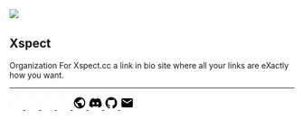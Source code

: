 <div align="left">
    <a href="https://xspect.cc"><img height="120" src="https://i.ibb.co/SX9WMrvb/5f040459435029e8f0f5a9ced38e13b5.png" /></a>
    <!-- Title/Desc -->
    <h2>Xspect</h2>
    <p>Organization For Xspect.cc a link in bio site where all your links are eXactly how you want.</p>
    <hr />
    <!-- Website/Social icons -->
    <p>
        <!-- DARK MODE -->
        <a href="https://xspect.cc/#gh-dark-mode-only" target="_blank">
            <img width="24" src="https://raw.githubusercontent.com/Xspect-cc/.github/refs/heads/main/assets/icons/dark-mode/website-icon-white.svg#gh-dark-mode-only" />
        </a>
        <a href="https://discord.gg/dSbTBxDzaf/#gh-dark-mode-only" target="_blank">
            <img width="24" src="https://raw.githubusercontent.com/Xspect-cc/.github/refs/heads/main/assets/icons/dark-mode/discord-clyde-icon-white.svg#gh-dark-mode-only" />
        </a>
        <a href="https://github.com/Xspect-cc/#gh-dark-mode-only" target="_blank">
            <img width="24" src="https://raw.githubusercontent.com/Xspect-cc/.github/refs/heads/main/assets/icons/dark-mode/github-icon-white.svg#gh-dark-mode-only" />
        </a>
        <a href="mailto:support@xspect.cc#gh-dark-mode-only" target="_blank">
            <img width="24" src="https://raw.githubusercontent.com/Xspect-cc/.github/refs/heads/main/assets/icons/dark-mode/email-icon-white.svg#gh-dark-mode-only" />
        </a>
        <!-- LIGHT MODE -->
        <a href="https://xspect.cc/#gh-light-mode-only" target="_blank">
            <img width="24" src="https://raw.githubusercontent.com/Xspect-cc/.github/refs/heads/main/assets/icons/light-mode/website-icon-black.svg#gh-light-mode-only" />
        </a>
        <a href="https://discord.gg/dSbTBxDzaf/#gh-light-mode-only" target="_blank">
            <img width="24" src="https://raw.githubusercontent.com/Xspect-cc/.github/refs/heads/main/assets/icons/light-mode/discord-clyde-icon-black.svg#gh-light-mode-only" />
        </a>
        <a href="https://github.com/Xspect-cc/#gh-light-mode-only" target="_blank">
            <img width="24" src="https://raw.githubusercontent.com/Xspect-cc/.github/refs/heads/main/assets/icons/light-mode/github-icon-black.svg#gh-light-mode-only" />
        </a>
        <a href="mailto:support@xspect.cc#gh-light-mode-only" target="_blank">
            <img width="24" src="https://raw.githubusercontent.com/Xspect-cc/.github/refs/heads/main/assets/icons/light-mode/email-icon-black.svg#gh-light-mode-only" />
        </a>
    </p>
</div>
